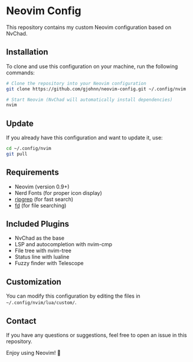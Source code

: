 # Neovim Config

This repository contains my custom Neovim configuration based on NvChad.

## Installation

To clone and use this configuration on your machine, run the following commands:

```sh
# Clone the repository into your Neovim configuration
git clone https://github.com/gjohnn/neovim-config.git ~/.config/nvim

# Start Neovim (NvChad will automatically install dependencies)
nvim
```

## Update

If you already have this configuration and want to update it, use:

```sh
cd ~/.config/nvim
git pull
```

## Requirements
- Neovim (version 0.9+)
- Nerd Fonts (for proper icon display)
- [ripgrep](https://github.com/BurntSushi/ripgrep) (for fast search)
- [fd](https://github.com/sharkdp/fd) (for file searching)

## Included Plugins
- NvChad as the base
- LSP and autocompletion with nvim-cmp
- File tree with nvim-tree
- Status line with lualine
- Fuzzy finder with Telescope

## Customization
You can modify this configuration by editing the files in `~/.config/nvim/lua/custom/`.

## Contact
If you have any questions or suggestions, feel free to open an issue in this repository.

Enjoy using Neovim! 🚀
